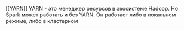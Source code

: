 [[YARN]]
YARN - это менеджер ресурсов в экосистеме Hadoop. 
Но Spark может работать и без YARN. Он работает либо в локальном режиме, либо в кластерном
